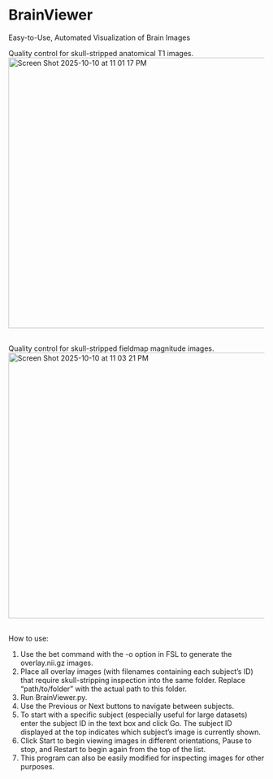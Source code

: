 # BrainViewer

Easy-to-Use, Automated Visualization of Brain Images

Quality control for skull-stripped anatomical T1 images. 
<br>
<img width="1192" height="532" alt="Screen Shot 2025-10-10 at 11 01 17 PM" src="https://github.com/user-attachments/assets/abfdeaeb-9084-421c-a64a-559de3783c86" />
<br>

<br>
Quality control for skull-stripped fieldmap magnitude images. 
<br>
<img width="1191" height="522" alt="Screen Shot 2025-10-10 at 11 03 21 PM" src="https://github.com/user-attachments/assets/3b5df404-1bf9-45fc-92b9-3a7e798faa93" />
<br>
<br>

How to use:
1. Use the bet command with the -o option in FSL to generate the overlay.nii.gz images.
2. Place all overlay images (with filenames containing each subject’s ID) that require skull-stripping inspection into the same folder. Replace “path/to/folder” with the actual path to this folder.
3. Run BrainViewer.py.
4. Use the Previous or Next buttons to navigate between subjects.
5. To start with a specific subject (especially useful for large datasets) enter the subject ID in the text box and click Go. The subject ID displayed at the top indicates which subject’s image is currently shown.
6. Click Start to begin viewing images in different orientations, Pause to stop, and Restart to begin again from the top of the list.
7. This program can also be easily modified for inspecting images for other purposes.
